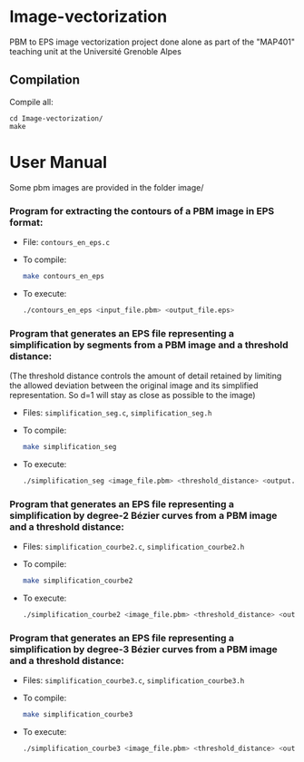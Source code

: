 # Image-vectorization
PBM to EPS image vectorization project done alone as part of the "MAP401" teaching unit at the Université Grenoble Alpes


## Compilation

Compile all:
```
cd Image-vectorization/
make
```

# User Manual

Some pbm images are provided in the folder image/

### **Program for extracting the contours of a PBM image in EPS format**:

  - File: `contours_en_eps.c`
  
  - To compile:  
    ```bash
    make contours_en_eps
    ```
  
  - To execute:  
    ```bash
    ./contours_en_eps <input_file.pbm> <output_file.eps>
    ```

    
### **Program that generates an EPS file representing a simplification by segments from a PBM image and a threshold distance:** 
(The threshold distance controls the amount of detail retained by limiting the allowed deviation between the original image and its simplified representation. So d=1 will stay as close as possible to the image)

  - Files: `simplification_seg.c`, `simplification_seg.h`
  
  - To compile:  
    ```bash
    make simplification_seg
    ```
  
  - To execute:  
    ```bash
    ./simplification_seg <image_file.pbm> <threshold_distance> <output.eps>
    ```

### **Program that generates an EPS file representing a simplification by degree-2 Bézier curves from a PBM image and a threshold distance:** 

  - Files: `simplification_courbe2.c`, `simplification_courbe2.h`
  
  - To compile:  
    ```bash
    make simplification_courbe2
    ```
  
  - To execute:  
    ```bash
    ./simplification_courbe2 <image_file.pbm> <threshold_distance> <output.eps>
    ```

### **Program that generates an EPS file representing a simplification by degree-3 Bézier curves from a PBM image and a threshold distance:**

  - Files: `simplification_courbe3.c`, `simplification_courbe3.h`
  
  - To compile:  
    ```bash
    make simplification_courbe3
    ```
  
  - To execute:  
    ```bash
    ./simplification_courbe3 <image_file.pbm> <threshold_distance> <output.eps>
    ```



